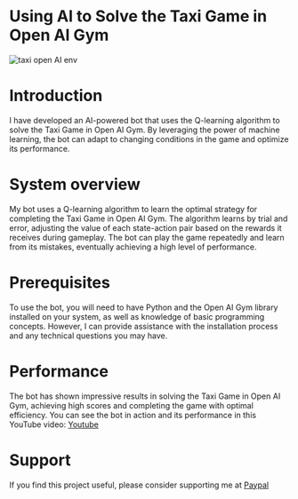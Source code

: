 # Using AI to Solve the Taxi Game in Open AI Gym

![taxi open AI env](https://media.journoportfolio.com/users/316846/images/d7ecc997-e8e6-4235-a6db-d5a5cabd2e4e.gif)
 
 <h1>Introduction</h1>
I have developed an AI-powered bot that uses the Q-learning algorithm to solve the Taxi Game in Open AI Gym. By leveraging the power of machine learning, the bot can adapt to changing conditions in the game and optimize its performance.




 <h1>System overview</h1>
My bot uses a Q-learning algorithm to learn the optimal strategy for completing the Taxi Game in Open AI Gym. The algorithm learns by trial and error, adjusting the value of each state-action pair based on the rewards it receives during gameplay. The bot can play the game repeatedly and learn from its mistakes, eventually achieving a high level of performance.



 
 <h1>Prerequisites</h1>
 
To use the bot, you will need to have Python and the Open AI Gym library installed on your system, as well as knowledge of basic programming concepts. However, I can provide assistance with the installation process and any technical questions you may have.



 
 # Performance 
The bot has shown impressive results in solving the Taxi Game in Open AI Gym, achieving high scores and completing the game with optimal efficiency. You can see the bot in action and its performance in this YouTube video:        [Youtube](https://www.youtube.com/watch?v=fR17LTfRjQ4)



 
 # Support 
If you find this project useful, please consider supporting me at [Paypal](https://www.paypal.me/jameelaboyousef?country.x=JO&locale.x=en_US)




 
